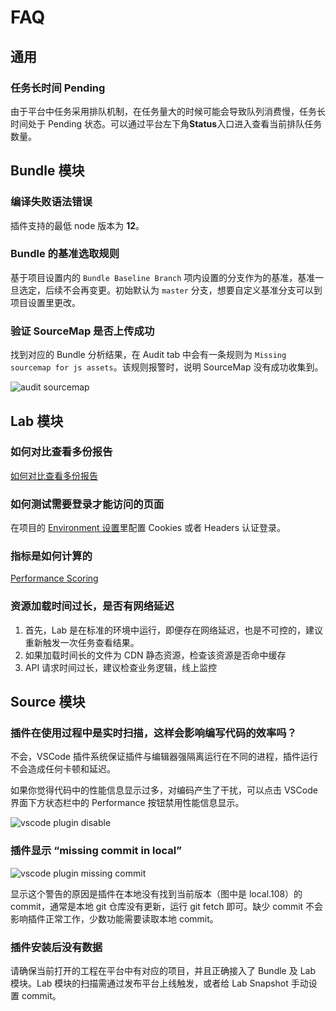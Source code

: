 # FAQ

## 通用

### 任务长时间 Pending

由于平台中任务采用排队机制，在任务量大的时候可能会导致队列消费慢，任务长时间处于 Pending 状态。可以通过平台左下角**Status**入口进入查看当前排队任务数量。

## Bundle 模块

### 编译失败语法错误

插件支持的最低 node 版本为 **12**。

### Bundle 的基准选取规则

基于项目设置内的 `Bundle Baseline Branch` 项内设置的分支作为的基准，基准一旦选定，后续不会再变更。初始默认为 `master` 分支，想要自定义基准分支可以到项目设置里更改。

### 验证 SourceMap 是否上传成功

找到对应的 Bundle 分析结果，在 Audit tab 中会有一条规则为 `Missing sourcemap for js assets`。该规则报警时，说明 SourceMap 没有成功收集到。

![audit sourcemap](/faq/audit-sourcemap.png)

## Lab 模块

### 如何对比查看多份报告

[如何对比查看多份报告](./lab/multi-reports)

### 如何测试需要登录才能访问的页面

在项目的 [Environment 设置](./settings/environment-setting)里配置 Cookies 或者 Headers 认证登录。

### 指标是如何计算的

[Performance Scoring](https://web.dev/performance-scoring/)

### 资源加载时间过长，是否有网络延迟

1. 首先，Lab 是在标准的环境中运行，即便存在网络延迟，也是不可控的，建议重新触发一次任务查看结果。
2. 如果加载时间长的文件为 CDN 静态资源，检查该资源是否命中缓存
3. API 请求时间过长，建议检查业务逻辑，线上监控

## Source 模块

### 插件在使用过程中是实时扫描，这样会影响编写代码的效率吗？

不会，VSCode 插件系统保证插件与编辑器强隔离运行在不同的进程，插件运行不会造成任何卡顿和延迟。

如果你觉得代码中的性能信息显示过多，对编码产生了干扰，可以点击 VSCode 界面下方状态栏中的 Performance 按钮禁用性能信息显示。

![vscode plugin disable](/faq/vscode-plugin-disable.png)

### 插件显示 “missing commit in local”

![vscode plugin missing commit](/faq/vscode-plugin-missing-commit.png)

显示这个警告的原因是插件在本地没有找到当前版本（图中是 local.108）的 commit，通常是本地 git 仓库没有更新，运行 git fetch 即可。缺少 commit 不会影响插件正常工作，少数功能需要读取本地 commit。

### 插件安装后没有数据

请确保当前打开的工程在平台中有对应的项目，并且正确接入了 Bundle 及 Lab 模块。Lab 模块的扫描需通过发布平台上线触发，或者给 Lab Snapshot 手动设置 commit。
